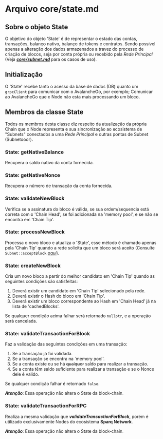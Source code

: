 # Arquivo core/state.md

## Sobre o objeto State

O objetivo do objeto 'State' é de representar o estado das contas, transações, balanço nativo, balanço de tokens e contratos. Sendo possível apenas a alteração dos dados armazenados a travez do processo de criação de blocos, seja por conta própria ou recebido pela _Rede Principal_ (Veja [**_core/subnet.md_**](subnet.md) para os casos de uso).

## Initialização

O 'State' recebe tanto o acesso da base de dados (DB) quanto um ```grpcClient``` para comunicar com o AvalancheGo, por exemplo; Comunicar ao AvalancheGo que o Node não esta mais processando um bloco.

## Membros da classe State

Todos os membros desta classe diz respeito da atualização da própria Chain que o Node representa e sua sincronização ao ecosistema de "Subnets" conectados a uma _Rede Principal_ e outras pontas de Subnet (Subnetooor).

### State: getNativeBalance

Recupera o saldo nativo da conta fornecida.

### State: getNativeNonce

Recupera o número de transação da conta fornecida.

### State: validateNewBlock

Verifica se a assinatura do bloco é válida, se sua ordem/sequencia está correta com o 'Chain Head', se foi adicionada na 'memory pool', e se não se encontra em 'Chain Tip'.

### State: processNewBlock

Processa o novo bloco e atualiza o 'State', esse método é chamado apenas pela 'Chain Tip' quando a rede solicita que um bloco será aceito (Consulte ```Subnet::acceptBlock``` [*aqui*]("subnet.md#L269")).

### State: createNewBlock

Cria um novo bloco a partir do melhor candidato em 'Chain Tip' quando as seguintes condições são satisfeitas:

1. Deverá existir um candidato em 'Chain Tip' selecionado pela rede.
2. Deverá existir o Hash do bloco em 'Chain Tip'.
3. Deverá existir um bloco correspondente ao Hash em 'Chain Head' já na lista de 'cachedBlocks'.

Se qualquer condição acima falhar será retornado ```nullptr```, e a operação será cancelada.

### State: validateTransactionForBlock

Faz a validação das seguintes condições em uma transação:

1. Se a transação já foi validada.
2. Se a transação se encontra na 'memory pool'.
3. Se a conta existe ou se há ~~qualquer~~ saldo para realizar a transação.
4. Se a conta têm saldo suficiente para realizar a transação e se o Nonce dele é valido.

Se qualquer condição falhar é retornado ```falso```.

**_Atenção_**: Essa operação não altera o State da block-chain.

### State: validateTransactionForRPC

Realiza a mesma validação que **_validateTransactionForBlock_**, porém é utilizado exclusivamente Nodes do ecosistema **Sparq Network**.

**_Atenção_**: Essa operação não altera o State da block-chain.